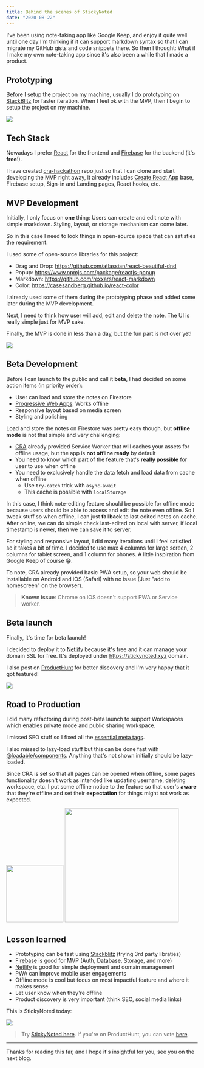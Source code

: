 ```yaml
---
title: Behind the scenes of StickyNoted
date: "2020-08-22"
---
```


I've been using note-taking app like Google Keep, and enjoy it quite well until
one day I'm thinking if it can support markdown syntax so that I can migrate my GitHub gists and
code snippets there. So then I thought: What if I make my own note-taking app since it's also been a while
that I made a product.

## Prototyping

Before I setup the project on my machine, usually I do prototyping on [StackBlitz](https://stackblitz.com) for faster iteration. When I feel ok with the MVP, then I begin to setup the project on my machine.

<img src="/images/mvp.png" />

## Tech Stack

Nowadays I prefer [React](https://reactjs.org/) for the frontend and [Firebase](https://firebase.google.com/) for the backend (it's **free**!).

I have created [cra-hackathon](https://github.com/antonybudianto/cra-hackathon) repo just so that I can clone and start developing the MVP right away, it already includes [Create React App](https://create-react-app.dev/) base, Firebase setup, Sign-in and Landing pages, React hooks, etc.

## MVP Development

Initially, I only focus on **one** thing: Users can create and edit note with simple markdown.
Styling, layout, or storage mechanism can come later.

So in this case I need to look things in open-source space that can satisfies the requirement.

I used some of open-source libraries for this project:

- Drag and Drop: https://github.com/atlassian/react-beautiful-dnd
- Popup: https://www.npmjs.com/package/reactjs-popup
- Markdown: https://github.com/rexxars/react-markdown
- Color: https://casesandberg.github.io/react-color

I already used some of them during the prototyping phase and added some later during the MVP development.

Next, I need to think how user will add, edit and delete the note. The UI is really simple just for MVP sake.

Finally, the MVP is done in less than a day, but the fun part is not over yet!

<img src="/images/mvp2.jpg" />

## Beta Development

Before I can launch to the public and call it **beta**, I had decided on some action items (in priority order):

- User can load and store the notes on Firestore
- [Progressive Web Apps](https://create-react-app.dev/docs/making-a-progressive-web-app/): Works offline
- Responsive layout based on media screen
- Styling and polishing

Load and store the notes on Firestore was pretty easy though, but
**offline mode** is not that simple and very challenging:

- [CRA](http://create-react-app.dev/) already provided Service Worker that will caches your assets for offline usage, but the app is **not offline ready** by default
- You need to know which part of the feature that's **really possible** for user to use when offline
- You need to exclusively handle the data fetch and load data from cache when offline
  - Use `try-catch` trick with `async-await`
  - This cache is possible with `localStorage`

In this case, I think note-editing feature should be possible for offline mode because users should be able to access and edit the note even offline. So I tweak stuff so when
offline, I can just **fallback** to last edited notes on cache. After online, we can do simple check last-edited on local with server, if local timestamp is newer, then we can save it to server.

For styling and responsive layout, I did many iterations until I feel satisfied so it takes a bit of time.
I decided to use max 4 columns for large screen, 2 columns for tablet screen, and 1 column for phones. A little inspiration from Google Keep of course 😁.

To note, CRA already provided basic PWA setup, so your web should be installable on Android and iOS (Safari) with no issue (Just "add to homescreen" on the browser).

> **Known issue**: Chrome on iOS doesn't support PWA or Service worker.

## Beta launch

Finally, it's time for beta launch!

I decided to deploy it to [Netlify](https://www.netlify.com/) because it's free and it can manage your domain SSL for free. It's deployed under https://stickynoted.xyz domain.

I also post on [ProductHunt](https://www.producthunt.com/posts/stickynoted) for better discovery and I'm very happy that it got featured!

<img src="/images/ph.jpg" />

## Road to Production

I did many refactoring during post-beta launch to support Workspaces which enables private mode and public sharing workspace.

I missed SEO stuff so I fixed all the [essential meta tags](https://css-tricks.com/essential-meta-tags-social-media/).

I also missed to lazy-load stuff but this can be done fast with [@loadable/components](https://github.com/gregberge/loadable-components). Anything that's not shown initially should be lazy-loaded.

Since CRA is set so that all pages can be opened when offline, some pages functionality doesn't work as intended like updating username, deleting workspace, etc. I put some offline notice to the feature so that user's **aware** that they're offline and set their **expectation** for things might not work as expected.

<img src="/images/off1.jpg" height="150" />
<img src="/images/off2.jpg" height="300" />

## Lesson learned

- Prototyping can be fast using [Stackblitz](https://stackblitz.com) (trying 3rd party libraties)
- [Firebase](https://firebase.google.com) is good for MVP (Auth, Database, Storage, and more)
- [Netlify](https://www.netlify.com/) is good for simple deployment and domain management
- PWA can improve mobile user engagements
- Offline mode is cool but focus on most impactful feature and where it makes sense
- Let user know when they're offline
- Product discovery is very important (think SEO, social media links)

This is StickyNoted today:

<img src="/images/new.jpg" />

> Try [StickyNoted here](https://stickynoted.xyz/). If you're on ProductHunt, you can vote [here](https://www.producthunt.com/posts/stickynoted).

---

Thanks for reading this far, and I hope it's insightful for you, see you on the next blog.
